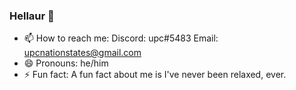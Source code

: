 ### Hellaur 👋

- 📫 How to reach me: Discord: upc#5483 Email: upcnationstates@gmail.com
- 😄 Pronouns: he/him
- ⚡ Fun fact: A fun fact about me is I've never been relaxed, ever. 

<!--
**UPC-NS/UPC-NS** is a ✨ _special_ ✨ repository because its `README.md` (this file) appears on your GitHub profile.

Here are some ideas to get you started:

- 🔭 I’m currently working on writing a Discord bot in Python
- 🌱 I’m currently learning React and MySQL
- 💬 Ask me about anything, worst comes to worst I will make something up!
- 🤔 I’m looking for help with ...
- 👯 I’m looking to collaborate on ...
-->
